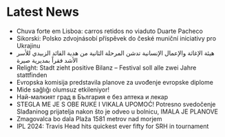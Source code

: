 # Latest News
-  Chuva forte em Lisboa: carros retidos no viaduto Duarte Pacheco
-  Sikorski: Polsko zdvojnásobí příspěvek do české muniční iniciativy pro Ukrajinu
-  هيئة الإغاثة والإعمال الإنسانية تدشن المرحلة الثانية من هدية القائد الزبيدي للأسر الأشد فقراً بمديرية صيرة
-  Relight: Stadt zieht positive Bilanz – Festival soll alle zwei Jahre stattfinden
-  Evropska komisija predstavila planove za uvođenje evropske diplome
-  Mide sağlığı olumsuz etkileniyor!
-  Най-малкият град в България е без аптека и лекар
-  STEGLA ME JE S OBE RUKE I VIKALA UPOMOĆ! Potresno svedočenje Slađaninog prijatelja nakon što je odveo u bolnicu, IMALA JE PLANOVE
-  Zmagovalca bo dala Plaža 1581 metrov nad morjem
-  IPL 2024: Travis Head hits quickest ever fifty for SRH in tournament

